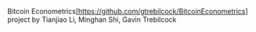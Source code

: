 Bitcoin Econometrics[https://github.com/gtrebilcock/BitcoinEconometrics] project by Tianjiao Li, Minghan Shi, Gavin Trebilcock
